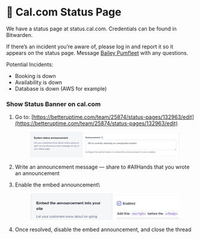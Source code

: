 # 🔦 Cal.com Status Page

We have a status page at status.cal.com. Credentials can be found in Bitwarden.

If there’s an incident you’re aware of, please log in and report it so it appears on the status page. Message [Bailey Pumfleet](http://127.0.0.1:5000/u/hPuJel8hUYNpA3g72VGJHk6YSy73 "mention") with any questions.



Potential Incidents:

* Booking is down
* Availability is down
* Database is down (AWS for example)

### Show Status Banner on cal.com

1.  Go to: [https://betteruptime.com/team/25874/status-pages/132963/edit](https://betteruptime.com/team/25874/status-pages/132963/edit)

    <figure><img src="../.gitbook/assets/CleanShot 2022-07-29 at 22.29.58@2x.png" alt=""><figcaption></figcaption></figure>
2. Write an announcement message — share to #AllHands that you wrote an announcement
3.  Enable the embed announcement\


    <figure><img src="../.gitbook/assets/CleanShot 2022-07-29 at 22.30.40@2x.png" alt=""><figcaption></figcaption></figure>
4. Once resolved, disable the embed announcement, and close the thread
